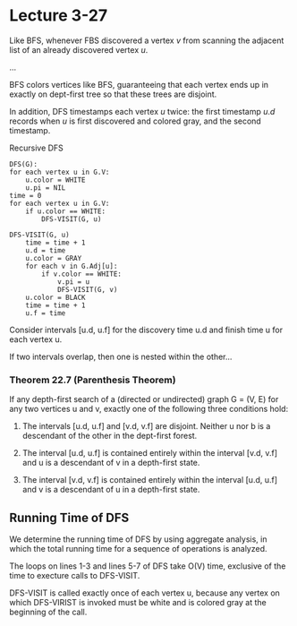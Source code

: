 # Lecture 3-27

Like BFS, whenever FBS discovered a vertex $v$ from scanning the adjacent list of an already discovered vertex $u$.

...

BFS colors vertices like BFS, guaranteeing that each vertex ends up in exactly on dept-first tree so that these trees are disjoint.

In addition, DFS timestamps each vertex $u$ twice: the first timestamp $u.d$ records when $u$ is first discovered and colored gray, and the second timestamp.

Recursive DFS

```
DFS(G):
for each vertex u in G.V:
    u.color = WHITE
    u.pi = NIL
time = 0
for each vertex u in G.V:
    if u.color == WHITE:
        DFS-VISIT(G, u)
    
DFS-VISIT(G, u)
    time = time + 1
    u.d = time
    u.color = GRAY
    for each v in G.Adj[u]:
        if v.color == WHITE:
            v.pi = u
            DFS-VISIT(G, v)
    u.color = BLACK
    time = time + 1
    u.f = time
```

Consider intervals [u.d, u.f] for the discovery time u.d and finish time u for each vertex u.

If two intervals overlap, then one is nested within the other...

### Theorem 22.7 (Parenthesis Theorem)

If any depth-first search of a (directed or undirected) graph G = (V, E) for any two vertices u and v, exactly one of the following three conditions hold:

1. The intervals [u.d, u.f] and [v.d, v.f] are disjoint. Neither u nor b is a descendant of the other in the dept-first forest.

2. The interval [u.d, u.f] is contained entirely within the interval [v.d, v.f] and u is a descendant of v in a depth-first state.

3. The interval [v.d, v.f] is contained entirely within the interval [u.d, u.f] and v is a descendant of u in a depth-first state.

## Running Time of DFS

We determine the running time of DFS by using aggregate analysis, in which the total running time for a sequence of operations is analyzed.

The loops on lines 1-3 and lines 5-7 of DFS take O(V) time, exclusive of the time to execture calls to DFS-VISIT.

DFS-VISIT is called exactly once of each vertex u, because any vertex on which DFS-VIRIST is invoked must be white and is colored gray at the beginning of the call.